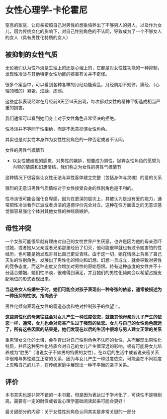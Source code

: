 # 女性心理学-卡伦霍尼

窒息的家庭，让母亲按照自己对男性的想象培养出了不够男人的男人，以及作为女儿，因为传统文化的影响下，对自己性别角色的不认同，导致成为了一个不够女人的女人（具有男性化特质的女人）

## 被抑制的女性气质

无论我们认为性冷淡是生理上的还是心理上的，它都是对女性性功能的一种抑制，发现性冷淡与其他特定女性功能的损害有关并不奇怪。

很多个案当中，可以看到各种各样的月经功能紊乱，月经周期不规律，痛经，（心理领域的）紧张，烦躁，虚弱。

这些症状表现经常在月经前8天至14天出现，每次都对女性的精神平衡造成相当严重的损害。

我们通常可以看到她们身上对于女性角色非常坚决的拒绝。

性冷淡并不等同于性拒绝，而是不愿意扮演女性角色。

其实也是对女性本身作为女性性别角色的一种否定或者不认同。

女性的男性气概情节

- 以女性被歧视的感觉，对男性的嫉妒，想要成为男性，抛弃女性角色的愿望为内容的情感和幻想情结，我们称之为女性的男性气概情节

这种情况下很容易让女性无法与异性客体建立完整（包括身体与灵魂）的爱的关系

强烈的无意识男性气质情结对于女性接受自身的性别角色是不利的。

性冷淡很可能会强化自卑感，因为在更深的层次上，其被认为是没有爱的能力，通常把性冷淡看作正派或者贞洁的道德评价完全对立。这种在性方面匮乏的无意识感觉很容易强化个体对其他女性的神经质嫉妒。



## 母性冲突

一个女孩可能很早就有理由对自己的女性世界产生厌恶，也许是因为他的母亲恐吓过她，或者她从父亲或者兄弟那里经历了幻灭，他可能很早就也有过令她害怕的性经历，也可能是她发现哥哥比自己更受青睐。由于这一切，她在情感上背离了自己天生的性别角色，发展出了男性化的倾向和幻想。幻想一旦成立，就会导致对男性的竞争态度，而这种态度又会增加对男性的原始怨恨。持有这种态度的女性并不十分适合婚姻，她们性冷淡，很难得到满足，并且她们的男性化倾向会以希望占据支配地位的形式表现出来。

**当这些女人结婚生子时，她们可能会对孩子表现出一种夸张的依恋，通常被描述为一种压抑的性欲，指向孩子**

男性化倾向表现在女性的霸道态度和绝对控制孩子的欲望上。

**这些男性化的母亲往往会对女儿产生一种过度依恋，就像其他母亲对儿子产生的依恋一样，通常，女儿也会对母亲产生过于强烈的依恋。女儿与自己的女性角色疏远了，所有这些因素的结果是，她们发现在以后的生活中很难与男人建立正常的关系**

重男轻女文化的土壤，会孕育出对自己性别角色不认同的女性，从而展现出男性化特质，并且这种男性化特质会对自己的女儿产生很深远的影响，极有可能将女儿培养成为“胜男”（谁说女子不如男的特质的女性），在以后的生活中或者说亲密关系中很难与男性建立正常的关系，因为与女儿产生一种过度依恋，可能会在不同程度上忽略自己的儿子，在传统家庭中展现出一种不平衡的亲子关系。



## 评价

本书其实也是非常不错的一本书籍，但是因为表达过于学术化了，可读性不是特别高，需要有一定的耐性或者说心理学基础阅读起来可能会更好！

最关键部分的内容：关于女性性别角色认同其实是非常关键的一部分